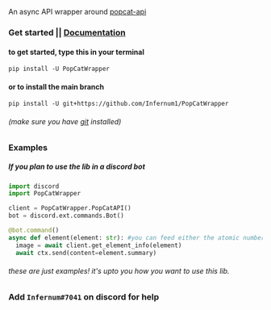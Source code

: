 

An async API wrapper around [popcat-api](https://popcat.xyz/api)


### Get started || [Documentation](https://popcat-api.readthedocs.io/en/latest/)

#### to get started, type this in your terminal
```
pip install -U PopCatWrapper
```

#### or to install the main branch
```
pip install -U git+https://github.com/Infernum1/PopCatWrapper
```
###### (make sure you have [git](https://gitforwindows.org) installed)
### Examples
##### If you plan to use the lib in a discord bot

```py
import discord
import PopCatWrapper

client = PopCatWrapper.PopCatAPI()
bot = discord.ext.commands.Bot()

@bot.command()
async def element(element: str): #you can feed either the atomic number, symbol, or element name
  image = await client.get_element_info(element)
  await ctx.send(content=element.summary)
```

###### these are just examples! it's upto you how you want to use this lib.

### Add `Infernum#7041` on discord for help
